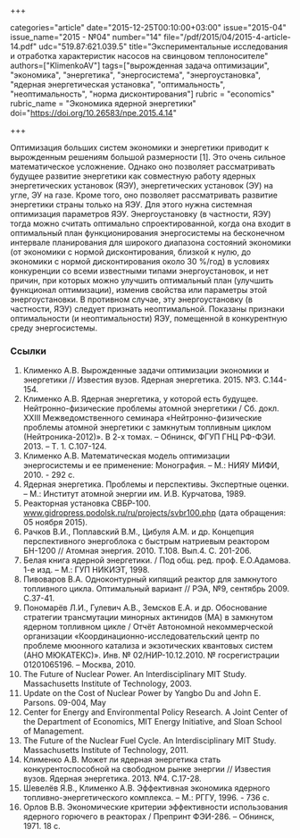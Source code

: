 +++

categories="article"
date="2015-12-25T00:10:00+03:00"
issue="2015-04"
issue_name="2015 - №04"
number="14"
file="/pdf/2015/04/2015-4-article-14.pdf"
udc="519.87:621.039.5"
title="Экспериментальные исследования и отработка характеристик насосов на свинцовом теплоносителе"
authors=["KlimenkoAV"]
tags=["вырожденная задача оптимизации", "экономика", "энергетика", "энергосистема", "энергоустановка", "ядерная энергетическая установка", "оптимальность", "неоптимальность", "норма дисконтирования"]
rubric = "economics"
rubric_name = "Экономика ядерной энергетики"
doi="https://doi.org/10.26583/npe.2015.4.14"

+++

Оптимизация больших систем экономики и энергетики приводит к вырожденным решениям большой размерности [1]. Это очень сильное математическое усложнение. Однако оно позволяет рассматривать будущее развитие энергетики как совместную работу ядерных энергетических установок (ЯЭУ), энергетических установок (ЭУ) на угле, ЭУ на газе. Кроме того, оно позволяет рассматривать развитие энергетики страны только на ЯЭУ. Для этого нужна системная оптимизация параметров ЯЭУ. Энергоустановку (в частности, ЯЭУ) тогда можно считать оптимально спроектированной, когда она входит в оптимальный план функционирования энергосистемы на бесконечном интервале планирования для широкого диапазона состояний экономики (от экономики с нормой дисконтирования, близкой к нулю, до экономики с нормой дисконтирования около 30 %/год) в условиях конкуренции со всеми известными типами энергоустановок, и нет причин, при которых можно улучшить оптимальный план (улучшить функционал оптимизации), изменив свойства или параметры этой энергоустановки. В противном случае, эту энергоустановку (в частности, ЯЭУ) следует признать неоптимальной. Показаны признаки оптимальности (и неоптимальности) ЯЭУ, помещенной в конкурентную среду энергосистемы.

### Ссылки

1. Клименко А.В. Вырожденные задачи оптимизации экономики и энергетики // Известия вузов. Ядерная энергетика. 2015. №3. С.144-154.
2. Клименко А.В. Ядерная энергетика, у которой есть будущее. Нейтронно-физические проблемы атомной энергетики / Сб. докл. XXIII Межведомственного семинара «Нейтронно-физические проблемы атомной энергетики с замкнутым топливным циклом (Нейтроника-2012)». В 2-х томах. – Обнинск, ФГУП ГНЦ РФ-ФЭИ. 2013. – Т. 1. С.107-124.
3. Клименко А.В. Математическая модель оптимизации энергосистемы и ее применение: Монография. – М.: НИЯУ МИФИ, 2010. - 292 с.
4. Ядерная энергетика. Проблемы и перспективы. Экспертные оценки. – М.: Институт атомной энергии им. И.В. Курчатова, 1989.
5. Реакторная установка СВБР-100. www.gidropress.podolsk.ru/ru/projects/svbr100.php (дата обращения: 05 ноября 2015).
6. Рачков В.И., Поплавский В.М., Цибуля А.М. и др. Концепция перспективного энергоблока с быстрым натриевым реактором БН-1200 // Атомная энергия. 2010. Т.108. Вып.4. C. 201-206.
7. Белая книга ядерной энергетики. / Под общ. ред. проф. Е.О.Адамова. 1-е изд. – М.: ГУП НИКИЭТ, 1998.
8. Пивоваров В.А. Одноконтурный кипящий реактор для замкнутого топливного цикла. Оптимальный вариант // РЭА, №9, сентябрь 2009. С.37-41.
9. Пономарёв Л.И., Гулевич А.В., Земсков Е.А. и др. Обоснование стратегии трансмутации минорных актинидов (МА) в замкнутом ядерном топливном цикле / Отчёт Автономной некоммерческой организации «Координационно-исследовательский центр по проблеме мюонного катализа и экзотических квантовых систем (АНО МЮКАТЕКС)». Инв. № 02/НИР-10.12.2010. № госрегистрации 01201065196. – Москва, 2010.
10. The Future of Nuclear Power. An Interdisciplinary MIT Study. Massachusetts Institute of Technology, 2003.
11. Update on the Cost of Nuclear Power by Yangbo Du and John E. Parsons. 09-004, May
2009. Center for Energy and Environmental Policy Research. A Joint Center of the Department of Economics, MIT Energy Initiative, and Sloan School of Management.
12. The Future of the Nuclear Fuel Cycle. An Interdisciplinary MIT Study. Massachusetts Institute of Technology, 2011.
13. Клименко А.В. Может ли ядерная энергетика стать конкурентоспособной на свободном рынке энергии // Известия вузов. Ядерная энергетика. 2013. №4. С.17-28.
14. Шевелёв Я.В., Клименко А.В. Эффективная экономика ядерного топливно-энергетического комплекса. – М.: РГГУ, 1996. - 736 с.
15. Орлов В.В. Экономические критерии эффективности использования ядерного горючего в реакторах / Препринт ФЭИ-286. – Обнинск, 1971. 18 с.